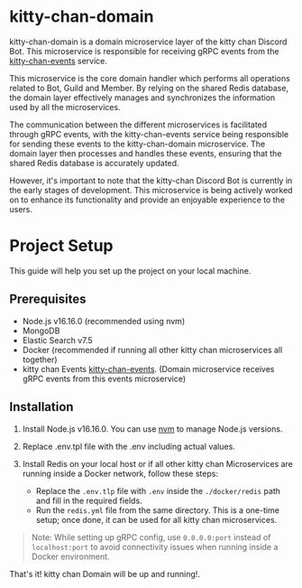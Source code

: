 # kitty-chan-domain

kitty-chan-domain is a domain microservice layer of the kitty chan Discord Bot. This microservice is responsible for receiving gRPC events from the [kitty-chan-events](https://github.com/live-apps-in/kitty-chan-events) service. 

This microservice is the core domain handler which performs all operations related to Bot, Guild and Member. By relying on the shared Redis database, the domain layer effectively manages and synchronizes the information used by all the microservices. 

The communication between the different microservices is facilitated through gRPC events, with the kitty-chan-events service being responsible for sending these events to the kitty-chan-domain microservice. The domain layer then processes and handles these events, ensuring that the shared Redis database is accurately updated.

However, it's important to note that the kitty-chan Discord Bot is currently in the early stages of development. This microservice is being actively worked on to enhance its functionality and provide an enjoyable experience to the users.

# Project Setup

This guide will help you set up the project on your local machine.

## Prerequisites

- Node.js v16.16.0 (recommended using nvm)
- MongoDB
- Elastic Search v7.5
- Docker (recommended if running all other kitty chan microservices all together)
- kitty chan Events [kitty-chan-events](https://github.com/live-apps-in/kitty-chan-events). (Domain microservice receives gRPC events from this events microservice)

## Installation

1. Install Node.js v16.16.0. You can use [nvm](https://github.com/nvm-sh/nvm) to manage Node.js versions.

2. Replace .env.tpl file with the .env including actual values.

2. Install Redis on your local host or if all other kitty chan Microservices are running inside a Docker network, follow these steps:

   - Replace the `.env.tlp` file with `.env` inside the `./docker/redis` path and fill in the required fields.
   - Run the `redis.yml` file from the same directory. This is a one-time setup; once done, it can be used for all kitty chan microservices.

> Note: While setting up gRPC config, use `0.0.0.0:port` instead of `localhost:port` to avoid connectivity issues when running inside a Docker environment.

That's it! kitty chan Domain will be up and running!.
